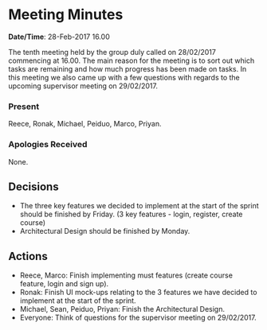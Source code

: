 
# Meeting Minutes

**Date/Time**: 28-Feb-2017 16.00

The tenth meeting held by the group duly called on 28/02/2017 commencing at 16.00.
The main reason for the meeting is to sort out which tasks are remaining and how much progress has been made on tasks. In this meeting we also came up with a few questions with regards to the upcoming supervisor meeting on 29/02/2017.
### Present

Reece, Ronak, Michael, Peiduo, Marco, Priyan.

### Apologies Received 

None.

## Decisions
- The three key features we decided to implement at the start of the sprint should be finished by Friday. (3 key features - login, register, create course)
- Architectural Design should be finished by Monday.


## Actions

- Reece, Marco: Finish implementing must features (create course feature, login and sign up).
- Ronak: Finish UI mock-ups relating to the 3 features we have decided to implement at the start of the sprint.
- Michael, Sean, Peiduo, Priyan: Finish the Architectural Design.
- Everyone: Think of questions for the supervisor meeting on 29/02/2017. 




